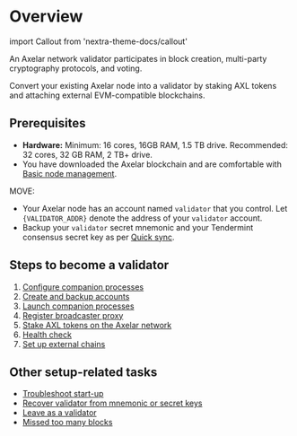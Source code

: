 # Overview

import Callout from 'nextra-theme-docs/callout'

An Axelar network validator participates in block creation, multi-party cryptography protocols, and voting.

Convert your existing Axelar node into a validator by staking AXL tokens and attaching external EVM-compatible blockchains.

## Prerequisites

- **Hardware:** Minimum: 16 cores, 16GB RAM, 1.5 TB drive. Recommended: 32 cores, 32 GB RAM, 2 TB+ drive.
- You have downloaded the Axelar blockchain and are comfortable with [Basic node management](../../node/basic).

MOVE:

- Your Axelar node has an account named `validator` that you control. Let `{VALIDATOR_ADDR}` denote the address of your `validator` account.
- Backup your `validator` secret mnemonic and your Tendermint consensus secret key as per [Quick sync](../node/join).

## Steps to become a validator

1. [Configure companion processes](config)
2. [Create and backup accounts](backup)
3. [Launch companion processes](vald-tofnd)
4. [Register broadcaster proxy](register-broadcaster)
5. [Stake AXL tokens on the Axelar network](stake-axl)
6. [Health check](health-check)
7. [Set up external chains](../external-chains)

## Other setup-related tasks

- [Troubleshoot start-up](../troubleshoot/startup)
- [Recover validator from mnemonic or secret keys](../troubleshoot/recovery)
- [Leave as a validator](../troubleshoot/leave)
- [Missed too many blocks](../troubleshoot/missed-too-many-blocks)
